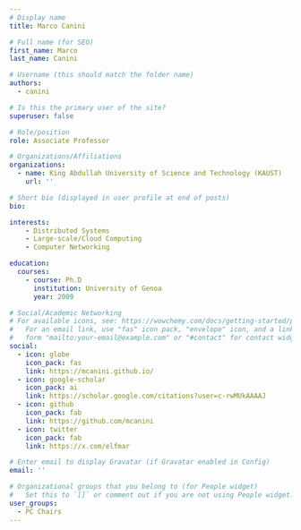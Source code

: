 ```yaml
---
# Display name
title: Marco Canini

# Full name (for SEO)
first_name: Marco
last_name: Canini

# Username (this should match the folder name)
authors:
  - canini

# Is this the primary user of the site?
superuser: false

# Role/position
role: Associate Professor

# Organizations/Affiliations
organizations:
  - name: King Abdullah University of Science and Technology (KAUST)
    url: ''

# Short bio (displayed in user profile at end of posts)
bio: 

interests:
    - Distributed Systems
    - Large-scale/Cloud Computing
    - Computer Networking

education:
  courses:
    - course: Ph.D
      institution: University of Genoa
      year: 2009

# Social/Academic Networking
# For available icons, see: https://wowchemy.com/docs/getting-started/page-builder/#icons
#   For an email link, use "fas" icon pack, "envelope" icon, and a link in the
#   form "mailto:your-email@example.com" or "#contact" for contact widget.
social:
  - icon: globe
    icon_pack: fas
    link: https://mcanini.github.io/
  - icon: google-scholar
    icon_pack: ai
    link: https://scholar.google.com/citations?user=c-rwMUkAAAAJ
  - icon: github
    icon_pack: fab
    link: https://github.com/mcanini
  - icon: twitter
    icon_pack: fab
    link: https://x.com/elfmar

# Enter email to display Gravatar (if Gravatar enabled in Config)
email: ''

# Organizational groups that you belong to (for People widget)
#   Set this to `[]` or comment out if you are not using People widget.
user_groups:
  - PC Chairs
---
```

